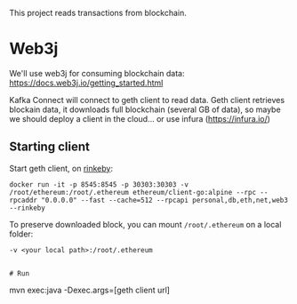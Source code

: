 This project reads transactions from blockchain.

# Web3j

We'll use web3j for consuming blockchain data: https://docs.web3j.io/getting_started.html

Kafka Connect will connect to geth client to read data. Geth client retrieves blockain data, it downloads full blockchain (several GB of data), so maybe we should deploy a client in the cloud... or use infura (https://infura.io/)

## Starting client

Start geth client, on [rinkeby](https://www.rinkeby.io/#stats):
```
docker run -it -p 8545:8545 -p 30303:30303 -v /root/ethereum:/root/.ethereum ethereum/client-go:alpine --rpc --rpcaddr "0.0.0.0" --fast --cache=512 --rpcapi personal,db,eth,net,web3 --rinkeby
```

To preserve downloaded block, you can mount `/root/.ethereum` on a local folder:
```
-v <your local path>:/root/.ethereum


# Run

```
mvn exec:java -Dexec.args=[geth client url]
```
